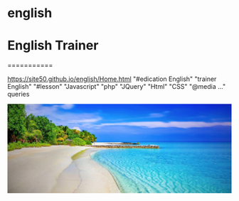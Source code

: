 # english
# English Trainer
===========

https://site50.github.io/english/Home.html
"#edication English" 
"trainer English"
"#lesson" 
"Javascript"
"php"
"JQuery"
"Html"
"CSS"
"@media ..." queries 

![Test Image 3](https://github.com/site50/trainer/blob/main/images/beach.jpg)


